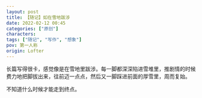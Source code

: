 ```yaml
---
layout: post
title: 【随记】如在雪地跋涉
date: 2022-02-12 00:45
categories: ["原创"]
characters: 
tags: ["随记", "写作", "想象"]
pov: 第一人称
origin: Lofter
---
```


长篇写得很卡，感觉像是在雪地里跋涉。每一脚都深深陷进雪堆里，推剧情的时候费力地把脚拔出来，往前迈一点点，然后又一脚踩进前面的厚雪里，周而复始。

不知道什么时候才能走到终点。
